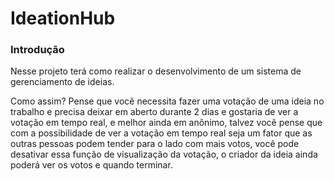 # IdeationHub


### Introdução

Nesse projeto terá como realizar o desenvolvimento de um sistema de gerenciamento de ideias.

Como assim? Pense que você necessita fazer uma votação de uma ideia no trabalho e precisa deixar em aberto durante 2 dias e gostaria de ver a votação em tempo real, e melhor ainda em anônimo, 
talvez você pense que com a possibilidade de ver a votação em tempo real seja um fator que as outras pessoas podem tender para o lado com mais votos, você pode desativar essa função de visualização da votação, 
o criador da ideia ainda poderá ver os votos e quando terminar.
